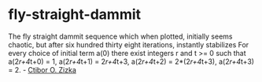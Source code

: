 # fly-straight-dammit
The fly straight dammit sequence which when plotted, initially seems chaotic, but after six hundred thirty eight iterations, instantly stabilizes
For every choice of initial term a(0) there exist integers r and t >= 0 such that a(2*r+4*t+0) = 1, a(2*r+4*t+1) = 2*r+4*t+3, a(2*r+4*t+2) = 2*(2*r+4*t+3), a(2*r+4*t+3) = 2. - [Ctibor O. Zizka](https://oeis.org/wiki/User:Ctibor_O._Zizka)
